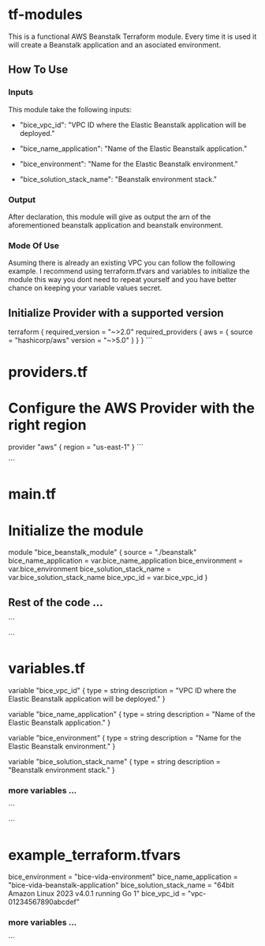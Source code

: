 # tf-modules
This is a functional AWS Beanstalk Terraform module. Every time it is used it will create a Beanstalk application and an asociated environment.


## How To Use

### Inputs
This module take the following inputs:
- "bice_vpc_id": "VPC ID where the Elastic Beanstalk application will be deployed."


- "bice_name_application": "Name of the Elastic Beanstalk application."

- "bice_environment": "Name for the Elastic Beanstalk environment."
- "bice_solution_stack_name": "Beanstalk environment stack."

### Output
After declaration, this module will give as output the arn of the aforementioned beanstalk application and beanstalk environment.

### Mode Of Use
Asuming there is already an existing VPC you can follow the following example.
I recommend using terraform.tfvars and variables to initialize the module this way you dont need to repeat yourself and you have better chance on keeping your variable values secret.


## Initialize Provider with a supported version
terraform {
  required_version = "~>2.0"
  required_providers {
    aws = {
      source  = "hashicorp/aws"
      version = "~>5.0"
    }
  }
}
´´´
# providers.tf
# Configure the AWS Provider with the right region
provider "aws" {
  region = "us-east-1"
}
´´´

´´´
# main.tf

# Initialize the module
module "bice_beanstalk_module" {
  source                   = "./beanstalk"
  bice_name_application    = var.bice_name_application
  bice_environment         = var.bice_environment
  bice_solution_stack_name = var.bice_solution_stack_name
  bice_vpc_id              = var.bice_vpc_id
}
## Rest of the code ...

´´´

´´´
# variables.tf


variable "bice_vpc_id" {
  type        = string
  description = "VPC ID where the Elastic Beanstalk application will be deployed."
}

variable "bice_name_application" {
  type        = string
  description = "Name of the Elastic Beanstalk application."
}

variable "bice_environment" {
  type        = string
  description = "Name for the Elastic Beanstalk environment."
}

variable "bice_solution_stack_name" {
  type        = string
  description = "Beanstalk environment stack."
}
### more variables ...
´´´

´´´
# example_terraform.tfvars

bice_environment         = "bice-vida-environment"
bice_name_application    = "bice-vida-beanstalk-application"
bice_solution_stack_name = "64bit Amazon Linux 2023 v4.0.1 running Go 1"
bice_vpc_id              = "vpc-01234567890abcdef"
### more variables ...
´´´

